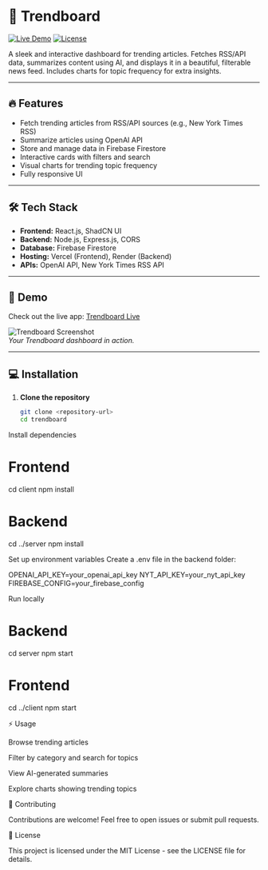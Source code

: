 # 🌟 Trendboard

[![Live Demo](https://img.shields.io/badge/Live-Demo-blue?style=for-the-badge)](https://trendboard-newsroom.vercel.app/)
[![License](https://img.shields.io/badge/License-MIT-green?style=for-the-badge)](LICENSE)

A sleek and interactive dashboard for trending articles. Fetches RSS/API data, summarizes content using AI, and displays it in a beautiful, filterable news feed. Includes charts for topic frequency for extra insights.

---

## 🔥 Features

- Fetch trending articles from RSS/API sources (e.g., New York Times RSS)
- Summarize articles using OpenAI API
- Store and manage data in Firebase Firestore
- Interactive cards with filters and search
- Visual charts for trending topic frequency
- Fully responsive UI

---

## 🛠 Tech Stack

- **Frontend:** React.js, ShadCN UI  
- **Backend:** Node.js, Express.js, CORS  
- **Database:** Firebase Firestore  
- **Hosting:** Vercel (Frontend), Render (Backend)  
- **APIs:** OpenAI API, New York Times RSS API  

---

## 🚀 Demo

Check out the live app: [Trendboard Live](https://trendboard-newsroom.vercel.app/)

![Trendboard Screenshot](https://user-images.githubusercontent.com/yourusername/placeholder-screenshot.png)  
*Your Trendboard dashboard in action.*

---

## 💻 Installation

1. **Clone the repository**  
   ```bash
   git clone <repository-url>
   cd trendboard

Install dependencies

# Frontend
cd client
npm install

# Backend
cd ../server
npm install


Set up environment variables
Create a .env file in the backend folder:

OPENAI_API_KEY=your_openai_api_key
NYT_API_KEY=your_nyt_api_key
FIREBASE_CONFIG=your_firebase_config


Run locally

# Backend
cd server
npm start

# Frontend
cd ../client
npm start

⚡ Usage

Browse trending articles

Filter by category and search for topics

View AI-generated summaries

Explore charts showing trending topics

🤝 Contributing

Contributions are welcome! Feel free to open issues or submit pull requests.

📜 License

This project is licensed under the MIT License - see the LICENSE
 file for details.
 

